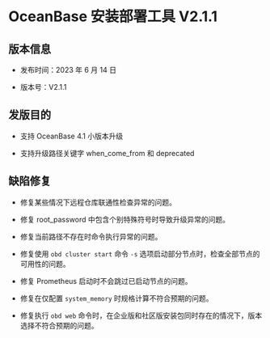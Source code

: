 # OceanBase 安装部署工具 V2.1.1

## 版本信息

* 发布时间：2023 年 6 月 14 日

* 版本号：V2.1.1

## 发版目的

* 支持 OceanBase 4.1 小版本升级

* 支持升级路径关键字 when_come_from 和 deprecated

## 缺陷修复

* 修复某些情况下远程仓库联通性检查异常的问题。

* 修复 root_password 中包含个别特殊符号时导致升级异常的问题。

* 修复当前路径不存在时命令执行异常的问题。

* 修复使用 `obd cluster start` 命令 `-s` 选项启动部分节点时，检查全部节点的可用性的问题。

* 修复 Prometheus 启动时不会跳过已启动节点的问题。

* 修复在仅配置 `system_memory` 时规格计算不符合预期的问题。

* 修复执行 `obd web` 命令时，在企业版和社区版安装包同时存在的情况下，版本选择不符合预期的问题。
